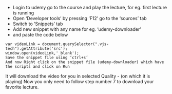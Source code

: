 - Login to udemy go to the course and play the lecture, for eg. first lecture is running
- Open ‘Developer tools’ by pressing ‘F12’ go to the ‘sources’ tab
- Switch to ‘Snippets’ tab
- Add new snippet with any name for eg. ‘udemy-downloader’
- and paste the code below

```
var videoLink = document.querySelector(".vjs-tech").getAttribute('src');
window.open(videoLink,'_blank');
Save the snippet file using ‘ctrl+s’
And now Right click on the snippet file (udemy-downloader) which have the scripts and click on Run
```
It will download the video for you in selected Quality - (on which it is playing)
Now you only need to follow step number 7 to download your favorite lecture.

